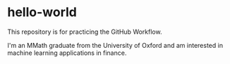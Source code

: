 # hello-world
This repository is for practicing the GitHub Workflow.

I'm an MMath graduate from the University of Oxford and am interested in machine learning applications in finance.
